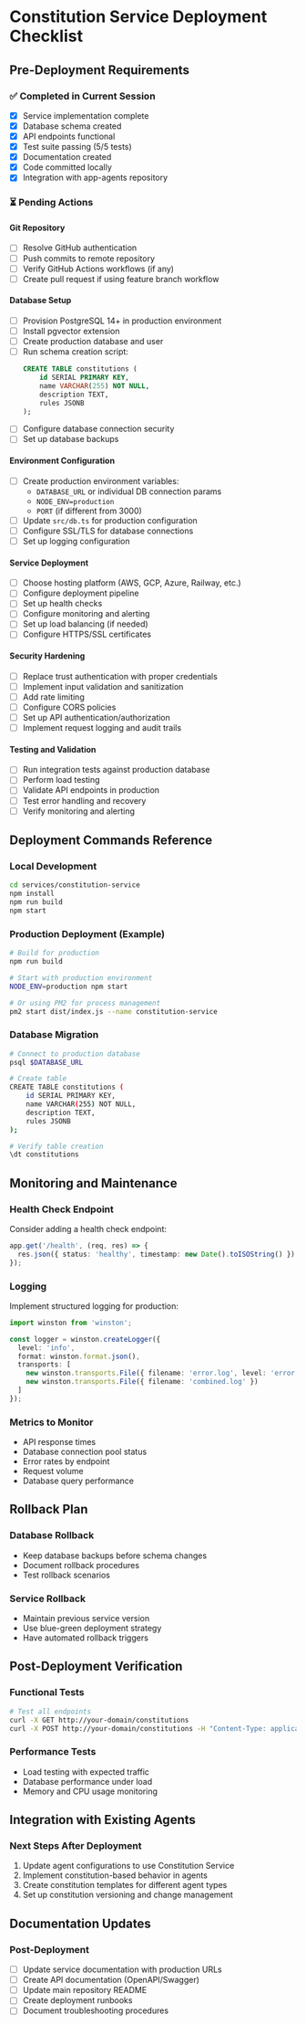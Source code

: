 # Constitution Service Deployment Checklist

## Pre-Deployment Requirements

### ✅ Completed in Current Session
- [x] Service implementation complete
- [x] Database schema created
- [x] API endpoints functional
- [x] Test suite passing (5/5 tests)
- [x] Documentation created
- [x] Code committed locally
- [x] Integration with app-agents repository

### ⏳ Pending Actions

#### Git Repository
- [ ] Resolve GitHub authentication
- [ ] Push commits to remote repository
- [ ] Verify GitHub Actions workflows (if any)
- [ ] Create pull request if using feature branch workflow

#### Database Setup
- [ ] Provision PostgreSQL 14+ in production environment
- [ ] Install pgvector extension
- [ ] Create production database and user
- [ ] Run schema creation script:
  ```sql
  CREATE TABLE constitutions (
      id SERIAL PRIMARY KEY,
      name VARCHAR(255) NOT NULL,
      description TEXT,
      rules JSONB
  );
  ```
- [ ] Configure database connection security
- [ ] Set up database backups

#### Environment Configuration
- [ ] Create production environment variables:
  - `DATABASE_URL` or individual DB connection params
  - `NODE_ENV=production`
  - `PORT` (if different from 3000)
- [ ] Update `src/db.ts` for production configuration
- [ ] Configure SSL/TLS for database connections
- [ ] Set up logging configuration

#### Service Deployment
- [ ] Choose hosting platform (AWS, GCP, Azure, Railway, etc.)
- [ ] Configure deployment pipeline
- [ ] Set up health checks
- [ ] Configure monitoring and alerting
- [ ] Set up load balancing (if needed)
- [ ] Configure HTTPS/SSL certificates

#### Security Hardening
- [ ] Replace trust authentication with proper credentials
- [ ] Implement input validation and sanitization
- [ ] Add rate limiting
- [ ] Configure CORS policies
- [ ] Set up API authentication/authorization
- [ ] Implement request logging and audit trails

#### Testing and Validation
- [ ] Run integration tests against production database
- [ ] Perform load testing
- [ ] Validate API endpoints in production
- [ ] Test error handling and recovery
- [ ] Verify monitoring and alerting

## Deployment Commands Reference

### Local Development
```bash
cd services/constitution-service
npm install
npm run build
npm start
```

### Production Deployment (Example)
```bash
# Build for production
npm run build

# Start with production environment
NODE_ENV=production npm start

# Or using PM2 for process management
pm2 start dist/index.js --name constitution-service
```

### Database Migration
```bash
# Connect to production database
psql $DATABASE_URL

# Create table
CREATE TABLE constitutions (
    id SERIAL PRIMARY KEY,
    name VARCHAR(255) NOT NULL,
    description TEXT,
    rules JSONB
);

# Verify table creation
\dt constitutions
```

## Monitoring and Maintenance

### Health Check Endpoint
Consider adding a health check endpoint:
```typescript
app.get('/health', (req, res) => {
  res.json({ status: 'healthy', timestamp: new Date().toISOString() });
});
```

### Logging
Implement structured logging for production:
```typescript
import winston from 'winston';

const logger = winston.createLogger({
  level: 'info',
  format: winston.format.json(),
  transports: [
    new winston.transports.File({ filename: 'error.log', level: 'error' }),
    new winston.transports.File({ filename: 'combined.log' })
  ]
});
```

### Metrics to Monitor
- API response times
- Database connection pool status
- Error rates by endpoint
- Request volume
- Database query performance

## Rollback Plan

### Database Rollback
- Keep database backups before schema changes
- Document rollback procedures
- Test rollback scenarios

### Service Rollback
- Maintain previous service version
- Use blue-green deployment strategy
- Have automated rollback triggers

## Post-Deployment Verification

### Functional Tests
```bash
# Test all endpoints
curl -X GET http://your-domain/constitutions
curl -X POST http://your-domain/constitutions -H "Content-Type: application/json" -d '{"name":"Test","description":"Test constitution","rules":{}}'
```

### Performance Tests
- Load testing with expected traffic
- Database performance under load
- Memory and CPU usage monitoring

## Integration with Existing Agents

### Next Steps After Deployment
1. Update agent configurations to use Constitution Service
2. Implement constitution-based behavior in agents
3. Create constitution templates for different agent types
4. Set up constitution versioning and change management

## Documentation Updates

### Post-Deployment
- [ ] Update service documentation with production URLs
- [ ] Create API documentation (OpenAPI/Swagger)
- [ ] Update main repository README
- [ ] Create deployment runbooks
- [ ] Document troubleshooting procedures
